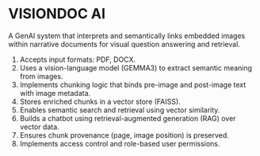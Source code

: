 # VISIONDOC AI
A GenAI system that interprets and semantically links embedded images within narrative documents for visual question answering and retrieval.

1.	Accepts input formats: PDF, DOCX.
2.	Uses a vision-language model (GEMMA3) to extract semantic meaning from images.
3.	Implements chunking logic that binds pre-image and post-image text with image metadata.
4.	Stores enriched chunks in a vector store (FAISS).
5.	Enables semantic search and retrieval using vector similarity.
6.	Builds a chatbot using retrieval-augmented generation (RAG) over vector data.
7.	Ensures chunk provenance (page, image position) is preserved.
8.	Implements access control and role-based user permissions.
